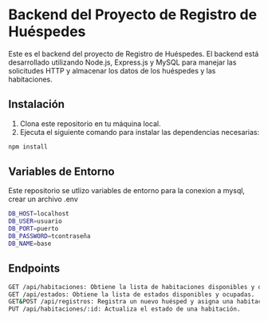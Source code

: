# Backend del Proyecto de Registro de Huéspedes

Este es el backend del proyecto de Registro de Huéspedes. El backend está desarrollado utilizando Node.js, Express.js y MySQL para manejar las solicitudes HTTP y almacenar los datos de los huéspedes y las habitaciones.

## Instalación

1. Clona este repositorio en tu máquina local.
2. Ejecuta el siguiente comando para instalar las dependencias necesarias:

```bash
npm install
```

## Variables de Entorno
Este repositorio se utlizo variables de entorno para la conexion a mysql, crear un archivo .env
```bash
DB_HOST=localhost
DB_USER=usuario
DB_PORT=puerto
DB_PASSWORD=tcontraseña
DB_NAME=base
```


## Endpoints
```bash
GET /api/habitaciones: Obtiene la lista de habitaciones disponibles y ocupadas.
GET /api/estados: Obtiene la lista de estados disponibles y ocupadas.
GET&POST /api/registros: Registra un nuevo huésped y asigna una habitación disponible.
PUT /api/habitaciones/:id: Actualiza el estado de una habitación.
```


